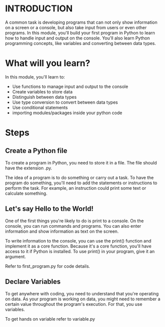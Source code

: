 # INTRODUCTION
A common task is developing programs that can not only show information on a screen or a console, but also take input from users or even other programs. In this module, you'll build your first program in Python to learn how to handle input and output on the console. You'll also learn Python programming concepts, like variables and converting between data types.

# What will you learn?

In this module, you'll learn to:

 - Use functions to manage input and output to the console
 - Create variables to store data
 - Distinguish between data types
 - Use type conversion to convert between data types
 - Use conditional statements
 - importing modules/packages inside your python code

# Steps

## Create a Python file
To create a program in Python, you need to store it in a file. The file should have the extension .py.

The idea of a program is to do something or carry out a task. To have the program do something, you'll need to add the statements or instructions to perform the task. For example, an instruction could print some text or calculate something. 

## Let's say Hello to the World!
One of the first things you're likely to do is print to a console. On the console, you can run commands and programs. You can also enter information and show information as text on the screen.

To write information to the console, you can use the print() function and implement it as a core function. Because it's a core function, you'll have access to it if Python is installed. To use print() in your program, give it an argument.

Refer to first_program.py for code details.

## Declare Variables

To get anywhere with coding, you need to understand that you're operating on data. As your program is working on data, you might need to remember a certain value throughout the program's execution. For that, you use variables.

To get hands on variable refer to variable.py



